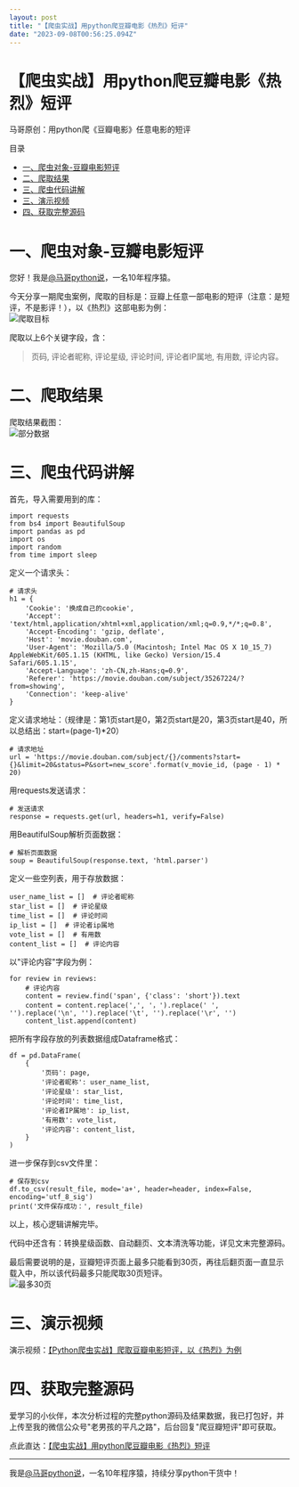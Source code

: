 ```yaml
---
layout: post
title: "【爬虫实战】用python爬豆瓣电影《热烈》短评"
date: "2023-09-08T00:56:25.094Z"
---
```

【爬虫实战】用python爬豆瓣电影《热烈》短评
========================

马哥原创：用python爬《豆瓣电影》任意电影的短评

目录

*   [一、爬虫对象-豆瓣电影短评](#一爬虫对象-豆瓣电影短评)
*   [二、爬取结果](#二爬取结果)
*   [三、爬虫代码讲解](#三爬虫代码讲解)
*   [三、演示视频](#三演示视频)
*   [四、获取完整源码](#四获取完整源码)

一、爬虫对象-豆瓣电影短评
=============

您好！我是[@马哥python说](https://www.cnblogs.com/mashukui/)，一名10年程序猿。

今天分享一期爬虫案例，爬取的目标是：豆瓣上任意一部电影的短评（注意：是短评，不是影评！），以《热烈》这部电影为例：  
![爬取目标](https://img2023.cnblogs.com/blog/2864563/202309/2864563-20230906212543369-855100527.png)

爬取以上6个关键字段，含：

> 页码, 评论者昵称, 评论星级, 评论时间, 评论者IP属地, 有用数, 评论内容。

二、爬取结果
======

爬取结果截图：  
![部分数据](https://img2023.cnblogs.com/blog/2864563/202309/2864563-20230906212607262-799581049.png)

三、爬虫代码讲解
========

首先，导入需要用到的库：

    import requests
    from bs4 import BeautifulSoup
    import pandas as pd
    import os
    import random
    from time import sleep
    

定义一个请求头：

    # 请求头
    h1 = {
    	'Cookie': '换成自己的cookie',
    	'Accept': 'text/html,application/xhtml+xml,application/xml;q=0.9,*/*;q=0.8',
    	'Accept-Encoding': 'gzip, deflate',
    	'Host': 'movie.douban.com',
    	'User-Agent': 'Mozilla/5.0 (Macintosh; Intel Mac OS X 10_15_7) AppleWebKit/605.1.15 (KHTML, like Gecko) Version/15.4 Safari/605.1.15',
    	'Accept-Language': 'zh-CN,zh-Hans;q=0.9',
    	'Referer': 'https://movie.douban.com/subject/35267224/?from=showing',
    	'Connection': 'keep-alive'
    }
    

定义请求地址：（规律是：第1页start是0，第2页start是20，第3页start是40，所以总结出：start=(page-1)\*20）

    # 请求地址
    url = 'https://movie.douban.com/subject/{}/comments?start={}&limit=20&status=P&sort=new_score'.format(v_movie_id, (page - 1) * 20)
    

用requests发送请求：

    # 发送请求
    response = requests.get(url, headers=h1, verify=False)
    

用BeautifulSoup解析页面数据：

    # 解析页面数据
    soup = BeautifulSoup(response.text, 'html.parser')
    

定义一些空列表，用于存放数据：

    user_name_list = []  # 评论者昵称
    star_list = []  # 评论星级
    time_list = []  # 评论时间
    ip_list = []  # 评论者ip属地
    vote_list = []  # 有用数
    content_list = []  # 评论内容
    

以"评论内容"字段为例：

    for review in reviews:
    	# 评论内容
    	content = review.find('span', {'class': 'short'}).text
    	content = content.replace(',', '，').replace(' ', '').replace('\n', '').replace('\t', '').replace('\r', '')
    	content_list.append(content)
    

把所有字段存放的列表数据组成Dataframe格式：

    df = pd.DataFrame(
    	{
    		'页码': page,
    		'评论者昵称': user_name_list,
    		'评论星级': star_list,
    		'评论时间': time_list,
    		'评论者IP属地': ip_list,
    		'有用数': vote_list,
    		'评论内容': content_list,
    	}
    )
    

进一步保存到csv文件里：

    # 保存到csv
    df.to_csv(result_file, mode='a+', header=header, index=False, encoding='utf_8_sig')
    print('文件保存成功：', result_file)
    

以上，核心逻辑讲解完毕。

代码中还含有：转换星级函数、自动翻页、文本清洗等功能，详见文末完整源码。

最后需要说明的是，豆瓣短评页面上最多只能看到30页，再往后翻页面一直显示载入中，所以该代码最多只能爬取30页短评。  
![最多30页](https://img2023.cnblogs.com/blog/2864563/202309/2864563-20230907081015522-259362455.png)

三、演示视频
======

演示视频：[【Python爬虫实战】爬取豆瓣电影短评，以《热烈》为例](https://www.bilibili.com/video/BV1gh4y1v7VH/)

四、获取完整源码
========

爱学习的小伙伴，本次分析过程的完整python源码及结果数据，我已打包好，并上传至我的微信公众号"老男孩的平凡之路"，后台回复"爬豆瓣短评"即可获取。

点此直达：[【爬虫实战】用python爬豆瓣电影《热烈》短评](https://mp.weixin.qq.com/s/Jwo7OHoEzYbSDKCSx1YTyw)

* * *

我是[@马哥python说](https://www.cnblogs.com/mashukui)，一名10年程序猿，持续分享python干货中！